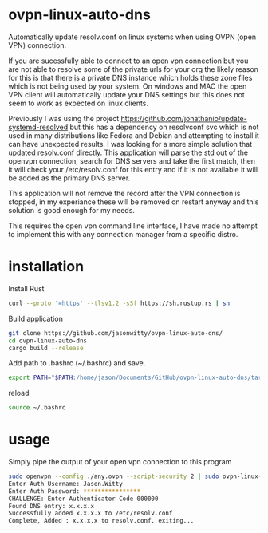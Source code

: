 # ovpn-linux-auto-dns

 Automatically update resolv.conf on linux systems when using OVPN (open VPN) connection.

If you are sucessfully able to connect to an open vpn connection but you are not able to resolve some of the private urls for your org the likely reason for this is that there is a private DNS instance which holds these zone files which is not being used by your system. On windows and MAC the open VPN client will automatically update your DNS settings but this does not seem to work as expected on linux clients.

Previously I was using the project https://github.com/jonathanio/update-systemd-resolved but this has a dependency on resolvconf svc which is not used in many distributions like Fedora and Debian and attempting to install it can have unexpected results. I was looking for a more simple solution that updated resolv.conf directly. This application will parse the std out of the openvpn connection, search for DNS servers and take the first match, then it will check your /etc/resolv.conf for this entry and if it is not available it will be added as the primary DNS server.

This application will not remove the record after the VPN connection is stopped, in my experiance these will be removed on restart anyway and this solution is good enough for my needs. 

This requires the open vpn command line interface, I have made no attempt to implement this with any connection manager from a specific distro.

# installation

Install Rust

```bash
curl --proto '=https' --tlsv1.2 -sSf https://sh.rustup.rs | sh
```

Build application

```bash
git clone https://github.com/jasonwitty/ovpn-linux-auto-dns/
cd ovpn-linux-auto-dns
cargo build --release
```

Add path to .bashrc (~/.bashrc) and save.

```bash
export PATH="$PATH:/home/jason/Documents/GitHub/ovpn-linux-auto-dns/target/release/"
```

reload

```bash
source ~/.bashrc
```

# usage

Simply pipe the output of your open vpn connection to this program

```bash
sudo openvpn --config ./any.ovpn --script-security 2 | sudo ovpn-linux-auto-dns
Enter Auth Username: Jason.Witty
Enter Auth Password: ****************
CHALLENGE: Enter Authenticator Code 000000
Found DNS entry: x.x.x.x
Successfully added x.x.x.x to /etc/resolv.conf
Complete, Added : x.x.x.x to resolv.conf. exiting...
```
